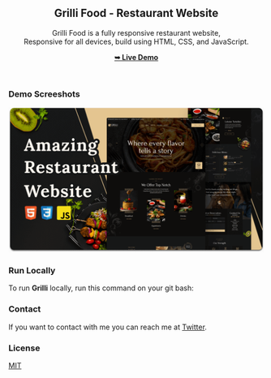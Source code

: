 <div align="center">
  

  <h2 align="center">Grilli Food - Restaurant Website</h2>

  Grilli Food is a fully responsive restaurant website, <br />Responsive for all devices, build using HTML, CSS, and JavaScript.

  <a href="https://wptasmina.github.io/grilli-food/"><strong>➥ Live Demo</strong></a>

</div>

<br />

### Demo Screeshots

![Grilli Food Desktop Demo](./readme-images/desktop.png "Desktop Demo")


### Run Locally

To run **Grilli** locally, run this command on your git bash:


### Contact

If you want to contact with me you can reach me at [Twitter](https://www.twitter.com/wptasmina).

### License

[MIT](https://choosealicense.com/licenses/mit/)
